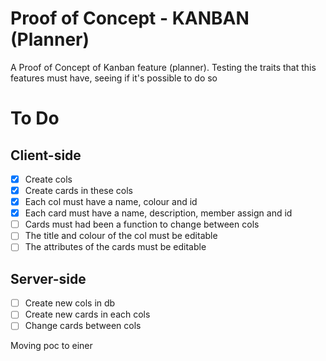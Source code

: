 # Proof of Concept - KANBAN (Planner)
A Proof of Concept of Kanban feature (planner). Testing the traits that this features must have, seeing if it's possible to do so

# To Do
## Client-side
- [x] Create cols
- [x] Create cards in these cols
- [x] Each col must have a name, colour and id
- [x] Each card must have a name, description, member assign and id
- [ ] Cards must had been a function to change between cols
- [ ] The title and colour of the col must be editable
- [ ] The attributes of the cards must be editable

## Server-side
- [ ] Create new cols in db
- [ ] Create new cards in each cols
- [ ] Change cards between cols

Moving poc to einer